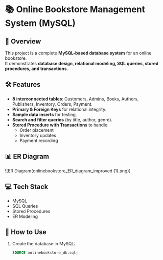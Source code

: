 # 📚 Online Bookstore Management System (MySQL)

## 📌 Overview
This project is a complete **MySQL-based database system** for an online bookstore.  
It demonstrates **database design, relational modeling, SQL queries, stored procedures, and transactions**.

## 🛠 Features
- **8 interconnected tables**: Customers, Admins, Books, Authors, Publishers, Inventory, Orders, Payment.
- **Primary & Foreign Keys** for relational integrity.
- **Sample data inserts** for testing.
- **Search and filter queries** (by title, author, genre).
- **Stored Procedure with Transactions** to handle:
  - Order placement
  - Inventory updates
  - Payment recording

## 📊 ER Diagram
![ER Diagram(onlinebookstore_ER_diagram_improved (1).png)]

## 💻 Tech Stack
- MySQL
- SQL Queries
- Stored Procedures
- ER Modeling

## 🚀 How to Use
1. Create the database in MySQL:
   ```sql
   SOURCE onlinebookstore_db.sql;

